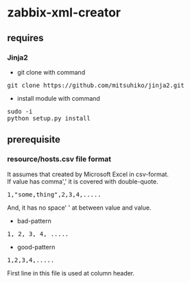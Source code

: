 zabbix-xml-creator
==================

## requires

### Jinja2

- git clone with command
<pre>
git clone https://github.com/mitsuhiko/jinja2.git
</pre>
- install module with command
<pre>
sudo -i
python setup.py install
</pre>

## prerequisite

### resource/hosts.csv file format

It assumes that created by Microsoft Excel in csv-format.  
If value has comma','  it is covered with double-quote.  
<pre>1,"some,thing",2,3,4,.....</pre>

And, it has no space' ' at between value and value.  

- bad-pattern    
<pre>1, 2, 3, 4, .....</pre> 
- good-pattern  
<pre>1,2,3,4,.....</pre> 
  
First line in this file is used at column header.  


